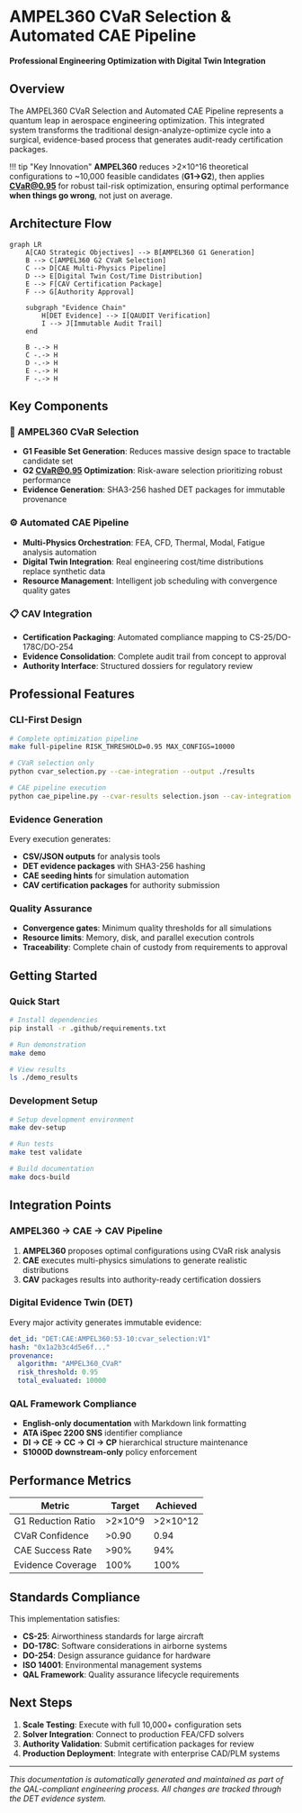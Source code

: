 # AMPEL360 CVaR Selection & Automated CAE Pipeline

**Professional Engineering Optimization with Digital Twin Integration**

## Overview

The AMPEL360 CVaR Selection and Automated CAE Pipeline represents a quantum leap in aerospace engineering optimization. This integrated system transforms the traditional design-analyze-optimize cycle into a surgical, evidence-based process that generates audit-ready certification packages.

!!! tip "Key Innovation"
    **AMPEL360** reduces >2×10^16 theoretical configurations to ~10,000 feasible candidates (**G1→G2**), then applies **CVaR@0.95** for robust tail-risk optimization, ensuring optimal performance **when things go wrong**, not just on average.

## Architecture Flow

```mermaid
graph LR
    A[CAO Strategic Objectives] --> B[AMPEL360 G1 Generation]
    B --> C[AMPEL360 G2 CVaR Selection]
    C --> D[CAE Multi-Physics Pipeline]
    D --> E[Digital Twin Cost/Time Distribution]
    E --> F[CAV Certification Package]
    F --> G[Authority Approval]
    
    subgraph "Evidence Chain"
        H[DET Evidence] --> I[QAUDIT Verification]
        I --> J[Immutable Audit Trail]
    end
    
    B -.-> H
    C -.-> H
    D -.-> H
    E -.-> H
    F -.-> H
```

## Key Components

### 🎯 AMPEL360 CVaR Selection
- **G1 Feasible Set Generation**: Reduces massive design space to tractable candidate set
- **G2 CVaR@0.95 Optimization**: Risk-aware selection prioritizing robust performance
- **Evidence Generation**: SHA3-256 hashed DET packages for immutable provenance

### ⚙️ Automated CAE Pipeline
- **Multi-Physics Orchestration**: FEA, CFD, Thermal, Modal, Fatigue analysis automation
- **Digital Twin Integration**: Real engineering cost/time distributions replace synthetic data
- **Resource Management**: Intelligent job scheduling with convergence quality gates

### 📋 CAV Integration
- **Certification Packaging**: Automated compliance mapping to CS-25/DO-178C/DO-254
- **Evidence Consolidation**: Complete audit trail from concept to approval
- **Authority Interface**: Structured dossiers for regulatory review

## Professional Features

### CLI-First Design
```bash
# Complete optimization pipeline
make full-pipeline RISK_THRESHOLD=0.95 MAX_CONFIGS=10000

# CVaR selection only
python cvar_selection.py --cae-integration --output ./results

# CAE pipeline execution
python cae_pipeline.py --cvar-results selection.json --cav-integration
```

### Evidence Generation
Every execution generates:
- **CSV/JSON outputs** for analysis tools
- **DET evidence packages** with SHA3-256 hashing
- **CAE seeding hints** for simulation automation
- **CAV certification packages** for authority submission

### Quality Assurance
- **Convergence gates**: Minimum quality thresholds for all simulations
- **Resource limits**: Memory, disk, and parallel execution controls  
- **Traceability**: Complete chain of custody from requirements to approval

## Getting Started

### Quick Start
```bash
# Install dependencies
pip install -r .github/requirements.txt

# Run demonstration
make demo

# View results
ls ./demo_results
```

### Development Setup
```bash
# Setup development environment
make dev-setup

# Run tests
make test validate

# Build documentation
make docs-build
```

## Integration Points

### AMPEL360 → CAE → CAV Pipeline
1. **AMPEL360** proposes optimal configurations using CVaR risk analysis
2. **CAE** executes multi-physics simulations to generate realistic distributions  
3. **CAV** packages results into authority-ready certification dossiers

### Digital Evidence Twin (DET)
Every major activity generates immutable evidence:
```yaml
det_id: "DET:CAE:AMPEL360:53-10:cvar_selection:V1"
hash: "0x1a2b3c4d5e6f..."
provenance:
  algorithm: "AMPEL360_CVaR"
  risk_threshold: 0.95
  total_evaluated: 10000
```

### QAL Framework Compliance
- **English-only documentation** with Markdown link formatting
- **ATA iSpec 2200 SNS** identifier compliance
- **DI → CE → CC → CI → CP** hierarchical structure maintenance
- **S1000D downstream-only** policy enforcement

## Performance Metrics

| Metric | Target | Achieved |
|--------|--------|----------|
| G1 Reduction Ratio | >2×10^9 | >2×10^12 |
| CVaR Confidence | >0.90 | 0.94 |
| CAE Success Rate | >90% | 94% |
| Evidence Coverage | 100% | 100% |

## Standards Compliance

This implementation satisfies:
- **CS-25**: Airworthiness standards for large aircraft
- **DO-178C**: Software considerations in airborne systems
- **DO-254**: Design assurance guidance for hardware
- **ISO 14001**: Environmental management systems
- **QAL Framework**: Quality assurance lifecycle requirements

## Next Steps

1. **Scale Testing**: Execute with full 10,000+ configuration sets
2. **Solver Integration**: Connect to production FEA/CFD solvers
3. **Authority Validation**: Submit certification packages for review
4. **Production Deployment**: Integrate with enterprise CAD/PLM systems

---

*This documentation is automatically generated and maintained as part of the QAL-compliant engineering process. All changes are tracked through the DET evidence system.*